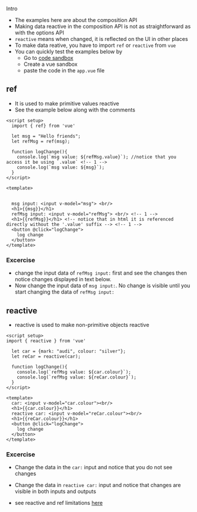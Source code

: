 Intro
* The examples here are about the composition API
* Making data reactive in the composition API is not as straightforward as with the options API
* `reactive` means when changed, it is reflected on the UI in other places
* To make data reative, you have to import `ref` or `reactive` from `vue`
* You can quickly test the examples below by 
    * Go to [code sandbox](https://codesandbox.io/)
    * Create a vue sandbox
    * paste the code in the `app.vue` file

## ref
* It is used to make primitive values reactive
* See the example below along with the comments


```
<script setup>
  import { ref} from 'vue'

  let msg = "Hello friends";
  let refMsg = ref(msg);
  
  function logChange(){
    console.log(`msg value: ${refMsg.value}`); //notice that you access it be using `.value` <!-- 1 -->
    console.log(`msg value: ${msg}`);
  }
</script>

<template>
 
  
  msg input: <input v-model="msg"> <br/>
  <h1>{{msg}}</h1>
  refMsg input: <input v-model="refMsg"> <br/> <!-- 1 -->
  <h1>{{refMsg}}</h1> <!-- notice that in html it is referenced directly without the '.value' suffix --> <!-- 1 -->
  <button @click="logChange">
    log change
  </button>
</template>
```
### Excercise
* change the input data of `refMsg input:` first and see the changes then notice changes displayed in text below.
* Now change the input data of `msg input:`. No change is visible until you start changing the data of `refMsg input:`


## reactive 
* reactive is used to make non-primitive objects reactive

```
<script setup>
import { reactive } from 'vue'

  let car = {mark: "audi", colour: "silver"};
  let reCar = reactive(car);
  
  function logChange(){
    console.log(`refMsg value: ${car.colour}`);
    console.log(`refMsg value: ${reCar.colour}`);
  }
</script>

<template>
  car: <input v-model="car.colour"><br/>
  <h1>{{car.colour}}</h1>
  reactive car: <input v-model="reCar.colour"><br/>
  <h1>{{reCar.colour}}</h1>
  <button @click="logChange">
    log change
  </button>
</template>
```
### Excercise
* Change the data in the `car:` input and notice that you do not see changes
* Change the data in `reactive car:` input and notice that changes are visible in both inputs and outputs

* see reactive and ref limitations [here](https://vuejs.org/guide/essentials/reactivity-fundamentals.html#limitations-of-reactive)
